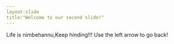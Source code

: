 ```yaml
---
layout:slide
title:"Welcome to our second slide!"
---
```

Life is nimbehannu,Keep hinding!!! 
Use the left arrow to go back!
